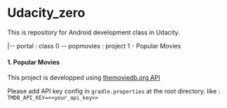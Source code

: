# Udacity_zero

This is repository for Android development class in Udacity.

|-- portal : class 0
 -- popmovies : project 1 - Popular Movies 
 
#### 1. Popular Movies
This project is developped using [themoviedb.org API](https://www.themoviedb.org) 

Please add API key config in `gradle.properties` at the root directory.
like : 
`TMDB_API_KEY=<<your_api_key>>`

